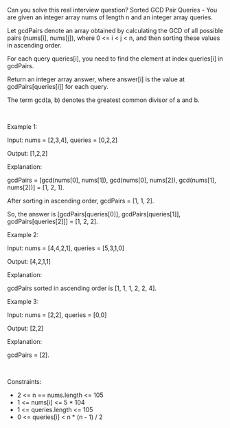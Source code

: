 Can you solve this real interview question? Sorted GCD Pair Queries - You are given an integer array nums of length n and an integer array queries.

Let gcdPairs denote an array obtained by calculating the GCD of all possible pairs (nums[i], nums[j]), where 0 <= i < j < n, and then sorting these values in ascending order.

For each query queries[i], you need to find the element at index queries[i] in gcdPairs.

Return an integer array answer, where answer[i] is the value at gcdPairs[queries[i]] for each query.

The term gcd(a, b) denotes the greatest common divisor of a and b.

 

Example 1:

Input: nums = [2,3,4], queries = [0,2,2]

Output: [1,2,2]

Explanation:

gcdPairs = [gcd(nums[0], nums[1]), gcd(nums[0], nums[2]), gcd(nums[1], nums[2])] = [1, 2, 1].

After sorting in ascending order, gcdPairs = [1, 1, 2].

So, the answer is [gcdPairs[queries[0]], gcdPairs[queries[1]], gcdPairs[queries[2]]] = [1, 2, 2].

Example 2:

Input: nums = [4,4,2,1], queries = [5,3,1,0]

Output: [4,2,1,1]

Explanation:

gcdPairs sorted in ascending order is [1, 1, 1, 2, 2, 4].

Example 3:

Input: nums = [2,2], queries = [0,0]

Output: [2,2]

Explanation:

gcdPairs = [2].

 

Constraints:

 * 2 <= n == nums.length <= 105
 * 1 <= nums[i] <= 5 * 104
 * 1 <= queries.length <= 105
 * 0 <= queries[i] < n * (n - 1) / 2